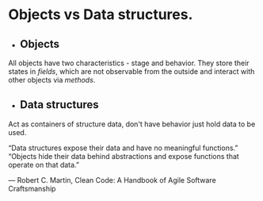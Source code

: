 # Objects vs Data structures.


* ## Objects

All objects have two characteristics - stage and behavior. They store their states in *fields*, which are not observable from the outside and interact with other objects via *methods*.

* ## Data structures

Act as containers of structure data, don't have behavior just hold data to be used.


“Data structures expose their data and have no meaningful functions.”
“Objects hide their data behind abstractions and expose functions that operate on that data.”

— Robert C. Martin, Clean Code: A Handbook of Agile Software Craftsmanship